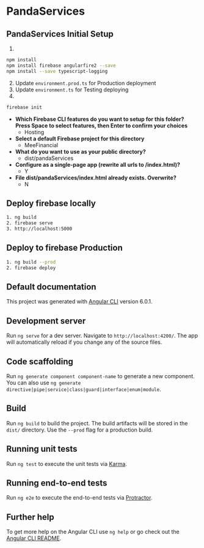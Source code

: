 # PandaServices

## PandaServices Initial Setup

1. 
```bash
npm install
npm install firebase angularfire2 --save
npm install --save typescript-logging
```
2. Update `environment.prod.ts` for Production deployment
3. Update `environment.ts` for Testing deploying
4. 
```bash
firebase init
```
- **Which Firebase CLI features do you want to setup for this folder? Press Space to select features, then Enter to confirm your choices**
    - Hosting
- **Select a default Firebase project for this directory**
    - MeeFinancial
- **What do you want to use as your public directory?**
    - dist/pandaServices
- **Configure as a single-page app (rewrite all urls to /index.html)?**
    - Y
- **File dist/pandaServices/index.html already exists. Overwrite?**
    - N

## Deploy firebase locally
```bash
1. ng build
2. firebase serve
3. http://localhost:5000
```

## Deploy to firebase Production
```bash
1. ng build --prod
2. firebase deploy
```

## Default documentation

This project was generated with [Angular CLI](https://github.com/angular/angular-cli) version 6.0.1.

## Development server

Run `ng serve` for a dev server. Navigate to `http://localhost:4200/`. The app will automatically reload if you change any of the source files.

## Code scaffolding

Run `ng generate component component-name` to generate a new component. You can also use `ng generate directive|pipe|service|class|guard|interface|enum|module`.

## Build

Run `ng build` to build the project. The build artifacts will be stored in the `dist/` directory. Use the `--prod` flag for a production build.

## Running unit tests

Run `ng test` to execute the unit tests via [Karma](https://karma-runner.github.io).

## Running end-to-end tests

Run `ng e2e` to execute the end-to-end tests via [Protractor](http://www.protractortest.org/).

## Further help

To get more help on the Angular CLI use `ng help` or go check out the [Angular CLI README](https://github.com/angular/angular-cli/blob/master/README.md).